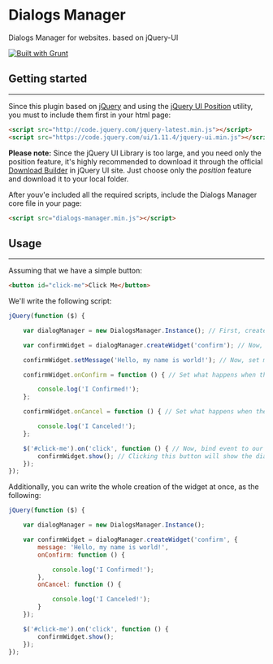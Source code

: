 # Dialogs Manager
Dialogs Manager for websites. based on jQuery-UI

[![Built with Grunt](https://cdn.gruntjs.com/builtwith.svg)](http://gruntjs.com/)

## Getting started

---
Since this plugin based on [jQuery](http://jquery.com/) and using the [jQuery UI Position](https://jqueryui.com/position/) utility, you must to include them first in your html page:
```html
<script src="http://code.jquery.com/jquery-latest.min.js"></script>
<script src="https://code.jquery.com/ui/1.11.4/jquery-ui.min.js"></script>
```

__Please note:__ Since the jQuery UI Library is too large, and you need only the position feature, it's highly recommended to download it through the official [Download Builder](http://jqueryui.com/download/) in jQuery UI site. Just choose only the _position_ feature and download it to your local folder.

After youv'e included all the required scripts, include the Dialogs Manager core file in your page:
```html
<script src="dialogs-manager.min.js"></script>
```
## Usage

---

Assuming that we have a simple button:

```html
<button id="click-me">Click Me</button>
```

We'll write the following script:

```javascript
jQuery(function ($) {

	var dialogManager = new DialogsManager.Instance(); // First, create instance of DialogsManager. Usually, you don't need more than one instance per application

	var confirmWidget = dialogManager.createWidget('confirm'); // Now, create a widget with the type you want to use

	confirmWidget.setMessage('Hello, my name is world!'); // Now, set message that will be shown in the dialog

	confirmWidget.onConfirm = function () { // Set what happens when the user clicked on the 'confirm' button

		console.log('I Confirmed!');
	};

	confirmWidget.onCancel = function () { // Set what happens when the user clicked on the 'cancel' button

		console.log('I Canceled!');
	};

	$('#click-me').on('click', function () { // Now, bind event to our button
		confirmWidget.show(); // Clicking this button will show the dialog
	});
});
```

Additionally, you can write the whole creation of the widget at once, as the following:

```javascript
jQuery(function ($) {

	var dialogManager = new DialogsManager.Instance();

	var confirmWidget = dialogManager.createWidget('confirm', {
	    message: 'Hello, my name is world!',
        onConfirm: function () {

		    console.log('I Confirmed!');
	    },
        onCancel: function () {

		    console.log('I Canceled!');
	    }
	});

	$('#click-me').on('click', function () {
		confirmWidget.show();
	});
});
```